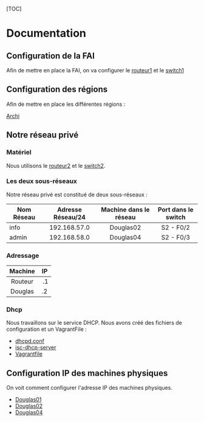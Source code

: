 [TOC]

# Documentation

## Configuration de la FAI
   
Afin de mettre en place la FAI, on va configurer le [routeur1](./configuration/FAI/fai-r1.conf) et le [switch1](./configuration/FAI/fai-s1.conf)

## Configuration des régions

Afin de mettre en place les différentes régions :

[Archi](./archi.md)

## Notre réseau privé

### Matériel 

Nous utilisons le [routeur2](./configuration/Mandarine/mandarine-r2.conf) et le [switch2](./configuration/Mandarine/mandarine-s2.conf).

### Les deux sous-réseaux

Notre réseau privé est constitué de deux sous-réseaux :

| Nom Réseau | Adresse Réseau/24 | Machine dans le réseau | Port dans le switch |
|-|:-:|:-:|:-:|
| info | 192.168.57.0 | Douglas02 | S2 - F0/2 |
| admin | 192.168.58.0 | Douglas04 | S2 - F0/3 |

### Adressage

| Machine | IP |
|:-:|:-:|
| Routeur | .1 |
| Douglas | .2 |

### Dhcp

Nous travaillons sur le service DHCP. Nous avons créé des fichiers de configuration et un VagrantFile :

- [dhcpd.conf](./configuration/Douglas02/dhcp/dhcpd.conf)
- [isc-dhcp-server](./configuration/Douglas02/dhcp/isc-dhcp-server)
- [Vagrantfile](./configuration/Douglas02/dhcp/Vagrantfile)



## Configuration IP des machines physiques

On voit comment configurer l'adresse IP des machines physiques.

- [Douglas01](./configuration/Douglas01/douglas01-ip.conf)
- [Douglas02](./configuration/Douglas02/douglas02-ip.conf)
- [Douglas04](./configuration/Douglas04/douglas04-ip.conf)

